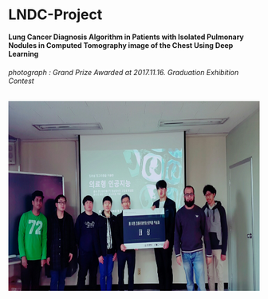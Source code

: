 # LNDC-Project

**Lung Cancer Diagnosis Algorithm in Patients with Isolated Pulmonary Nodules in Computed Tomography image of the Chest Using Deep Learning**

###### photograph : Grand Prize Awarded at 2017.11.16. Graduation Exhibition Contest
<img src="./images/171116.jpg" width="600" height="380">

